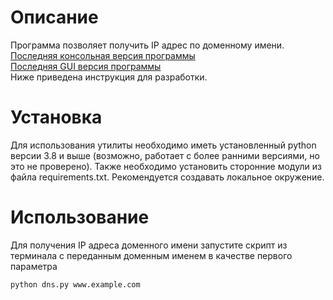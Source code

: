 # Описание

Программа позволяет получить IP адрес по доменному имени.
[Последняя консольная версия программы](https://github.com/MatveyIvanov/DNS-Client/releases/tag/v1.0.1-console)\
[Последняя GUI версия программы](https://github.com/MatveyIvanov/DNS-Client/releases/tag/v1.0.0-gui)\
Ниже приведена инструкция для разработки.

# Установка

Для использования утилиты необходимо иметь установленный python версии 3.8 и выше (возможно, работает с более ранними версиями, но это не проверено).
Также необходимо установить сторонние модули из файла requirements.txt. Рекомендуется создавать локальное окружение.

# Использование

Для получения IP адреса доменного имени запустите скрипт из терминала с переданным доменным именем в качестве первого параметра

```
python dns.py www.example.com
```
